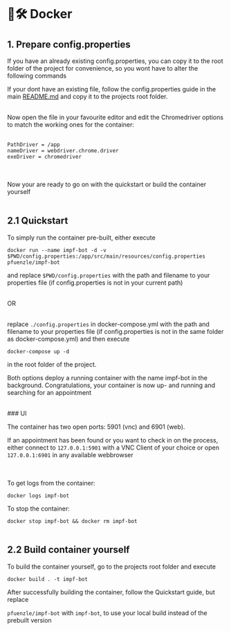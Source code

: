 # 🐋🛠 Docker

## 1. Prepare config.properties

If you have an already existing config.properties, you can copy it to the root folder of the project for convenience, so you wont have to alter the following commands

If your dont have an existing file, follow the config.properties guide in the main [README.md](https://github.com/TobseF/impf-bot/blob/master/README.md) and copy it to the projects root folder.

<br>
Now open the file in your favourite editor and edit the Chromedriver options to match the working ones for the container:
<br><br>

```
PathDriver = /app
nameDriver = webdriver.chrome.driver
exeDriver = chromedriver
```
<br><br>
Now your are ready to go on with the quickstart or build the container yourself
<br><br>

## 2.1 Quickstart

To simply run the container pre-built, either execute

```docker run --name impf-bot -d -v $PWD/config.properties:/app/src/main/resources/config.properties pfuenzle/impf-bot```

and replace ```$PWD/config.properties``` with the path and filename to your properties file (if config.properties is not in your current path)
<br><br>

OR 
<br><br>

replace ```./config.properties``` in docker-compose.yml with the path and filename to your properties file (if config.properties is not in the same folder as docker-compose.yml) and then execute 

```docker-compose up -d```

in the root folder of the project. 


Both options deploy a running container with the name impf-bot in the background.
Congratulations, your container is now up- and running and searching for an appointment  

<br>
### UI

The container has two open ports: 5901 (vnc) and 6901 (web).

If an appointment has been found or you want to check in on the process, 
either connect to ```127.0.0.1:5901``` with a VNC Client of your choice
or
open ```127.0.0.1:6901``` in any available webbrowser

<br><br>
To get logs from the container:

```docker logs impf-bot```

To stop the container:

```docker stop impf-bot && docker rm impf-bot```
<br><br>

## 2.2 Build container yourself

To build the container yourself, go to the projects root folder and execute

```docker build . -t impf-bot```

After successfully building the container, follow the Quickstart guide, but replace 

```pfuenzle/impf-bot``` with ```impf-bot```, to use your local build instead of the prebuilt version
